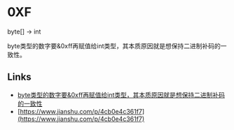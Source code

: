 # 0XF

byte[] -> int

byte类型的数字要&0xff再赋值给int类型，其本质原因就是想保持二进制补码的一致性。

## Links

- [byte类型的数字要&0xff再赋值给int类型，其本质原因就是想保持二进制补码的一致性](https://www.zhaozhizheng.com/articles/2020/12/22/1608639433807.html)
- [https://www.jianshu.com/p/4cb0e4c361f7](https://www.jianshu.com/p/4cb0e4c361f7)

